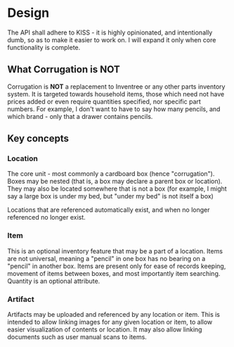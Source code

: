 # Design

The API shall adhere to KISS - it is highly opinionated, and intentionally dumb, so as to make it easier to work on.
I will expand it only when core functionality is complete.

## What Corrugation is **NOT**

Corrugation is **NOT** a replacement to Inventree or any other parts inventory system.
It is targeted towards household items, those which need not have prices added or even require quantities specified, nor specific part numbers.
For example, I don't want to have to say how many pencils, and which brand - only that a drawer contains pencils.

## Key concepts

### Location

The core unit - most commonly a cardboard box (hence "corrugation").
Boxes may be nested (that is, a box may declare a parent box or location).
They may also be located somewhere that is not a box (for example, I might say a large box is under my bed, but "under my bed" is not itself a box)

Locations that are referenced automatically exist, and when no longer referenced no longer exist.

### Item

This is an optional inventory feature that may be a part of a location.
Items are not universal, meaning a "pencil" in one box has no bearing on a "pencil" in another box.
Items are present only for ease of records keeping, movement of items between boxes, and most importantly item searching.
Quantity is an optional attribute.

### Artifact

Artifacts may be uploaded and referenced by any location or item.
This is intended to allow linking images for any given location or item, to allow easier visualization of contents or location.
It may also allow linking documents such as user manual scans to items.